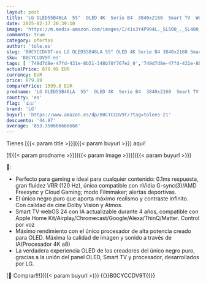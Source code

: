 ```yaml
---
layout: post
title: 'LG OLED55B46LA  55"  OLED 4K  Serie B4  3840x2160  Smart TV  WebOS24  Procesador a8  Dolby Vision  Dolby Atmos  TV Gaming  120 Hz  AMD FreeSync  Negro'
date: 2025-02-17 20:39:10
image: 'https://m.media-amazon.com/images/I/41x3Y4P994L._SL500_._SL400_.jpg'
comments: true
category: ofertas
author: 'tole.es'
slug: 'B0CYCCDV9T-es LG OLED55B46LA 55" OLED 4K Serie B4 3840x2160 Smart TV...'
sku: 'B0CYCCDV9T-es'
tags: [ '749d7d8e-47fd-431e-8b51-348b70f767e2_0','749d7d8e-47fd-431e-8b51-348b70f767e2_1901','749d7d8e-47fd-431e-8b51-348b70f767e2_5701','Arborist Merchandising Root','Electrónica','Self Service','Special Features Stores','TV, vídeo y home cinema','TVs 50"-59"','TVs OLED','Televisores','lg','smart','tv','🇪🇸', ]
actualPrice: 879.99 EUR
currency: EUR
price: 879.99
comparePrice: 1599.0 EUR
prodname: 'LG OLED55B46LA  55"  OLED 4K  Serie B4  3840x2160  Smart TV  WebOS24  Procesador a8  Dolby Vision  Dolby Atmos  TV Gaming  120 Hz  AMD FreeSync  Negro'
country: 'es'
flag: '🇪🇸'
brand: 'LG'
buyurl: 'https://www.amazon.es/dp/B0CYCCDV9T/?tag=tolees-21'
descuento: '44.97'
average: '853.350666666666'
---
```


Tienes [{{< param title >}}]({{< param buyurl >}}) aqui!

[![{{< param prodname >}}]({{< param image >}})]({{< param buyurl >}})

🔎:

- Perfecto para gaming e ideal para cualquier contenido: 0.1ms respuesta, gran fluidez VRR (120 Hz), único compatible con nVidia G-sync(3)/AMD Freesync y Cloud Gaming; modo Filmmaker; alertas deportivas.
- El único negro puro que aporta máximo realismo y contraste infinito. Con calidad de cine Dolby Vision y Atmos.
- Smart TV webOS 24 con IA actualizable durante 4 años, compatible con Apple Home Kit/Airplay/Chromecast/Google/Alexa/ThinQ/Matter. Control por voz
- Máximo rendimiento con el único procesador de alta potencia creado para OLED. Máxima la calidad de imagen y sonido a través de IA(Procesador 4K a8)
- La verdadera experiencia OLED de los creadores del único negro puro, gracias a la unión del panel OLED, Smart TV y procesador, desarrollados por LG.

[🛒 Comprar!!!]({{< param buyurl >}})
{{<world>}}B0CYCCDV9T{{</world>}}
